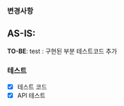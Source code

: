 ### 변경사항
**AS-IS**:
- 

**TO-BE**:
test : 구현된 부분 테스트코드 추가

### 테스트
<!-- 본 변경사항이 테스트가 되었는지 기술해주세요 --> 
- [x] 테스트 코드
- [x] API 테스트